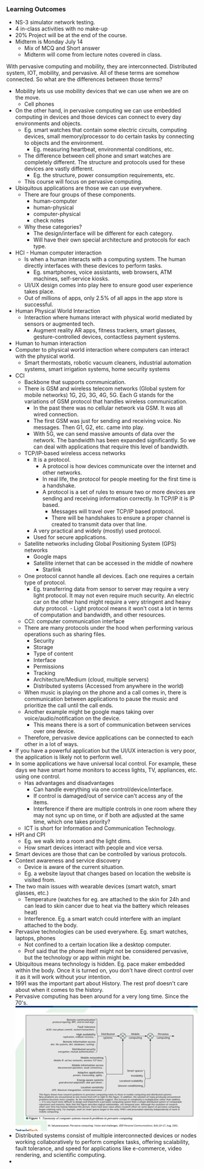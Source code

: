 ### Learning Outcomes
- NS-3 simulator network testing.
- 4 in-class activities with no make-up
- 20% Project will be at the end of the course. 
- Midterm is Monday July 14
	- Mix of MCQ and Short answer
	- Midterm will come from lecture notes covered in class.

With pervasive computing and mobility, they are interconnected. Distributed system, IOT, mobility, and pervasive. All of these terms are somehow connected. So what are the differences between those terms?
- Mobility lets us use mobility devices that we can use when we are on the move. 
	- Cell phones
- On the other hand, in pervasive computing we can use embedded computing in devices and those devices can connect to every day environments and objects.
	- Eg. smart watches that contain some electric circuits, computing devices, small memory/processor to do certain tasks by connecting to objects and the environment.
		- Eg. measuring heartbeat, environmental conditions, etc.
	- The difference between cell phone and smart watches are completely different. The structure and protocols used for these devices are vastly different. 
		- Eg. the structure, power consumption requirements, etc.
	- This course will focus on pervasive computing.
- Ubiquitous applications are those we can use everywhere. 
	- There are four groups of these components.
		- human-computer
		- human-physical
		- computer-physical
		- check notes
	- Why these categories? 
		- The design/interface will be different for each category. 
		- Will have their own special architecture and protocols for each type.
- HCI - Human computer interaction
	- Is when a human interacts with a computing system. The human directly interfaces with these devices to perform tasks.
		- Eg. smartphones, voice assistants, web browsers, ATM machines, self-service kiosks.
	- UI/UX design comes into play here to ensure good user experience takes place.
	- Out of millions of apps, only 2.5% of all apps in the app store is successful.
- Human Physical World Interaction
	- Interaction where humans interact with physical world mediated by sensors or augmented tech.
		- Augment reality AR apps, fitness trackers, smart glasses, gesture-controlled devices, contactless payment systems.
- Human to human interaction
- Computer to physical world interaction where computers can interact with the physical world.
	- Smart thermostats, robotic vacuum cleaners, industrial automation systems, smart irrigation systems, home security systems
- CCI
	- Backbone that supports communication. 
	- There is GSM and wireless telecom networks (Global system for mobile networks) 1G, 2G, 3G, 4G, 5G. Each G stands for the variations of GSM protocol that handles wireless communication.
		- In the past there was no cellular network via GSM. It was all wired connection. 
		- The first GSM was just for sending and receiving voice. No messages. Then G1, G2, etc. came into play.
		- With 5G, we can send massive amounts of data over the network. The bandwidth has been expanded significantly. So we can deal with applications that require this level of bandwidth.
	- TCP/IP-based wireless access networks
		- It is a protocol.
			- A protocol is how devices communicate over the internet and other networks. 
			- In real life, the protocol for people meeting for the first time is a handshake.
			- A protocol is a set of rules to ensure two or more devices are sending and receiving information correctly. In TCP/IP it is IP based.
				- Messages will travel over TCP/IP based protocol.
				- There will be handshakes to ensure a proper channel is created to transmit data over that line.
		- A very practical and widely (mostly) used protocol.
		- Used for secure applications.
	- Satellite networks including Global Positioning System (GPS) networks
		- Google maps
		- Satellite internet that can be accessed in the middle of nowhere
			- Starlink
	- One protocol cannot handle all devices. Each one requires a certain type of protocol. 
		-    Eg. transferring data from sensor to server may require a very light protocol. It may not even require much security. An electric car on the other hand might require a very stringent and heavy duty protocol.
			- Light protocol means it won't cost a lot in terms of computation and bandwidth, and other resources.
	- CCI: computer communication interface
	- There are many protocols under the hood when performing various operations such as sharing files.
		- Security
		- Storage
		- Type of content
		- Interface
		- Permissions
		- Tracking
		- Architecture/Medium (cloud, multiple servers)
		- Distributed systems (Accessed from anywhere in the world)
	- When music is playing on the phone and a call comes in, there is communication between applications to pause the music and prioritize the call until the call ends.
	- Another example might be google maps taking over voice/audio/notification on the device.
		- This means there is a sort of communication between services over one device.
	- Therefore, pervasive device applications can be connected to each other in a lot of ways.
- If you have a powerful application but the UI/UX interaction is very poor, the application is likely not to perform well.
- In some applications we have universal local control. For example, these days we have smart home monitors to access lights, TV, appliances, etc. using one control.
	- Has advantages and disadvantages
		- Can handle everything via one control/device/interface.
		- If control is damaged/out of service can't access any of the items.
		- Interference if there are multiple controls in one room where they may not sync up on time, or if both are adjusted at the same time, which one takes priority?
	- ICT is short for Information and Communication Technology.
- HPI and CPI
	- Eg. we walk into a room and the light dims.
	- How smart devices interact with people and vice versa.
- Smart devices are those that can be controlled by various protocols. 
- Context awareness and service discovery
	- Device is aware of the current situation.
	- Eg. a website layout that changes based on location the website is visited from.
- The two main issues with wearable devices (smart watch, smart glasses, etc.)
	- Temperature (watches for eg. are attached to the skin for 24h and can lead to skin cancer due to heat via the battery which releases heat)
	- Interference. Eg. a smart watch could interfere with an implant attached to the body.
- Pervasive technologies can be used everywhere. Eg. smart watches, laptops, phones
	- Not confined to a certain location like a desktop computer.
	- Prof said that the phone itself might not be considered pervasive, but the technology or app within might be.
- Ubiquitous means technology is hidden. Eg. pace maker embedded within the body. Once it is turned on, you don't have direct control over it as it will work without your intention.
- 1991 was the important part about History. The rest prof doesn't care about when it comes to the history.
- Pervasive computing has been around for a very long time. Since the 70's.
![](./images/20250623110605.png)
- Distributed systems consist of multiple interconnected devices or nodes working collaboratively to perform complex tasks, offering scalability, fault tolerance, and speed for applications like e-commerce, video rendering, and scientific computing.
- 